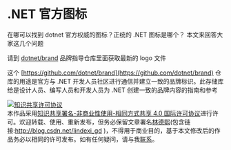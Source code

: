 # .NET 官方图标

在哪可以找到 dotnet 官方权威的图标？正统的 .NET 图标是哪个？ 本文来回答大家这几个问题

<!--more-->
<!-- CreateTime:2020/10/21 15:36:20 -->



请到 [dotnet/brand](https://github.com/dotnet/brand) 品牌指导仓库里面获取最新的 logo 文件

这个 [https://github.com/dotnet/brand](https://github.com/dotnet/brand) 仓库的用途是官方与 .NET 开发人员社区进行通信并建立一致的品牌标识。此存储库给是设计人员、编写人员和开发人员为 .NET 创建一致的品牌内容的指南和参考

<a rel="license" href="http://creativecommons.org/licenses/by-nc-sa/4.0/"><img alt="知识共享许可协议" style="border-width:0" src="https://licensebuttons.net/l/by-nc-sa/4.0/88x31.png" /></a><br />本作品采用<a rel="license" href="http://creativecommons.org/licenses/by-nc-sa/4.0/">知识共享署名-非商业性使用-相同方式共享 4.0 国际许可协议</a>进行许可。欢迎转载、使用、重新发布，但务必保留文章署名[林德熙](http://blog.csdn.net/lindexi_gd)(包含链接:http://blog.csdn.net/lindexi_gd )，不得用于商业目的，基于本文修改后的作品务必以相同的许可发布。如有任何疑问，请与我[联系](mailto:lindexi_gd@163.com)。  
